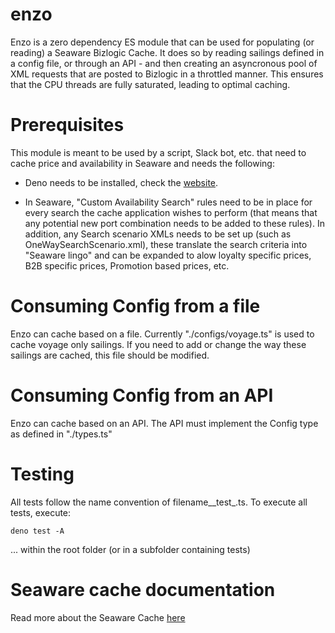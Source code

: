 # enzo

Enzo is a zero dependency ES module that can be used for populating (or reading)
a Seaware Bizlogic Cache. It does so by reading sailings defined in a config
file, or through an API - and then creating an asyncronous pool of XML requests
that are posted to Bizlogic in a throttled manner. This ensures that the CPU
threads are fully saturated, leading to optimal caching.

# Prerequisites

This module is meant to be used by a script, Slack bot, etc. that need to cache
price and availability in Seaware and needs the following:

- Deno needs to be installed, check the [website](https://deno.land/).

- In Seaware, "Custom Availability Search" rules need to be in place for every
  search the cache application wishes to perform (that means that any potential
  new port combination needs to be added to these rules). In addition, any
  Search scenario XMLs needs to be set up (such as OneWaySearchScenario.xml),
  these translate the search criteria into "Seaware lingo" and can be expanded
  to alow loyalty specific prices, B2B specific prices, Promotion based prices,
  etc.

# Consuming Config from a file

Enzo can cache based on a file. Currently "./configs/voyage.ts" is used to cache
voyage only sailings. If you need to add or change the way these sailings are
cached, this file should be modified.

# Consuming Config from an API

Enzo can cache based on an API. The API must implement the Config type as
defined in "./types.ts"

# Testing

All tests follow the name convention of filename__test_.ts. To execute all
tests, execute:

`deno test -A`

... within the root folder (or in a subfolder containing tests)

# Seaware cache documentation

Read more about the Seaware Cache
[here](https://versonix.atlassian.net/wiki/spaces/PublicDocs/pages/10289154/Availability+Cache)

